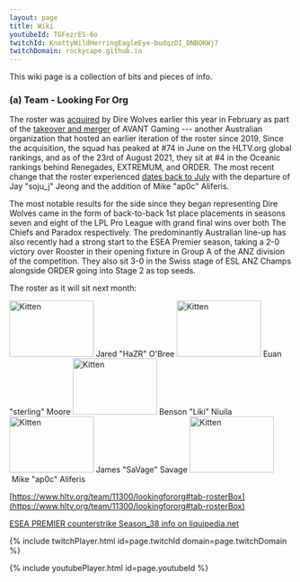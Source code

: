 ```yaml
---
layout: page
title: Wiki
youtubeId: TGFezrES-6o
twitchId: KnottyWildHerringEagleEye-budqzDI_DNBOKWj7
twitchDomain: rockycape.github.io
---
```


This wiki page is a collection of bits and pieces of info.  
 

### (a) Team - Looking  For Org
 
The roster was [acquired](https://twitter.com/DireWolves/status/1364738881384374274) by Dire Wolves earlier this year in February as part of the [takeover and merger](https://twitter.com/AvantGaming/status/1364477662761279488) of AVANT Gaming --- another Australian organization that hosted an earlier iteration of the roster since 2019. Since the acquisition, the squad has peaked at #74 in June on the HLTV.org global rankings, and as of the 23rd of August 2021, they sit at #4 in the Oceanic rankings behind Renegades, EXTREMUM, and ORDER. The most recent change that the roster experienced [dates back to July](https://twitter.com/DireWolves/status/1414845801474535424) with the departure of Jay "soju_j" Jeong and the addition of Mike "ap0c" Aliferis.

The most notable results for the side since they began representing Dire Wolves came in the form of back-to-back 1st place placements in seasons seven and eight of the LPL Pro League with grand final wins over both The Chiefs and Paradox respectively. The predominantly Australian line-up has also recently had a strong start to the ESEA Premier season, taking a 2-0 victory over Rooster in their opening fixture in Group A of the ANZ division of the competition. They also sit 3-0 in the Swiss stage of ESL ANZ Champs alongside ORDER going into Stage 2 as top seeds.

The roster as it will sit next month:

<img src="https://s.w.org/images/core/emoji/13.1.0/svg/1f1e6-1f1fa.svg" alt="Kitten"
	title="A cute kitten" width="150" height="100" /> Jared "HaZR" O'Bree 
<img src="https://s.w.org/images/core/emoji/13.1.0/svg/1f1f3-1f1ff.svg" alt="Kitten"
	title="A cute kitten" width="150" height="100" /> Euan "sterling" Moore
<img src="https://s.w.org/images/core/emoji/13.1.0/svg/1f1e6-1f1fa.svg" alt="Kitten"
	title="A cute kitten" width="150" height="100" /> Benson "Liki" Niuila
<img src="https://s.w.org/images/core/emoji/13.1.0/svg/1f1e6-1f1fa.svg" alt="Kitten"
	title="A cute kitten" width="150" height="100" /> James "SaVage" Savage
<img src="https://s.w.org/images/core/emoji/13.1.0/svg/1f1e6-1f1fa.svg" alt="Kitten"
	title="A cute kitten" width="150" height="100" /> Mike "ap0c" Aliferis

<!--
Place this snippet inside your.md file where you want to embed your TWITCH video:
<iframe src="https://clips.twitch.tv/embed?clip=KnottyWildHerringEagleEye-budqzDI_DNBOKWj7&parent=www.example.com" frameborder="0" allowfullscreen="true" scrolling="no" height="378" width="620"></iframe>

<a href="/shiny-giggle/assets/patient-information-sheet-on-astrazeneca-covid-19-vaccine-and-thrombosis-with-thrombocytopenia-syndrome-tts.pdf" target="_blank">PDF </a>

{% include twitchPlayer.html id=KnottyWildHerringEagleEye-budqzDI_DNBOKWj7 domain=rockycape.github.io %}
-->
[https://www.hltv.org/team/11300/lookingfororg#tab-rosterBox](https://www.hltv.org/team/11300/lookingfororg#tab-rosterBox)  

[ESEA PREMIER counterstrike Season_38 info on liquipedia.net](https://liquipedia.net/counterstrike/ESEA/Season_38/Premier/Australia)

{% include twitchPlayer.html id=page.twitchId domain=page.twitchDomain %}


{% include youtubePlayer.html id=page.youtubeId %}



<!--
☯

### (f) markdown

Syntax highlighted code block example
```markdown
blah blah blah
```

# Header 1
## Header 2
### Header 3

- Bulleted
- List

1. Numbered
2. List

**Bold** and _Italic_ and `Code` text

[Link](url) and ![Image](src)

-->
